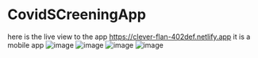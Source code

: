 # CovidSCreeningApp
here is the live view to the app https://clever-flan-402def.netlify.app 
it is a mobile app
![image](https://github.com/Ummekulsoomshah/CovidSCreeningApp/assets/125365023/884b76f2-677b-465d-8b9d-6da717ac8dc8)
![image](https://github.com/Ummekulsoomshah/CovidSCreeningApp/assets/125365023/93aece84-d5a8-442d-8359-af5b278cc696)
![image](https://github.com/Ummekulsoomshah/CovidSCreeningApp/assets/125365023/ade4cc4c-f1ce-424c-9986-7c89d37a28d6)
![image](https://github.com/Ummekulsoomshah/CovidSCreeningApp/assets/125365023/e0dce338-a2f0-4991-ab9b-9f7588f45db7)




